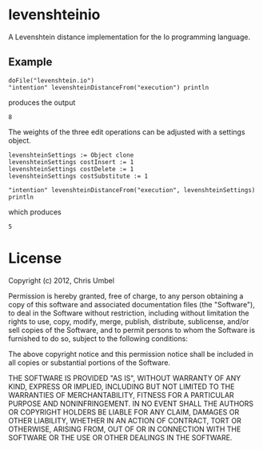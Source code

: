 
levenshteinio
=============

A Levenshtein distance implementation for the Io programming language.

Example
-------

	doFile("levenshtein.io")
	"intention" levenshteinDistanceFrom("execution") println

produces the output

	8

The weights of the three edit operations can be adjusted with a settings object.

	levenshteinSettings := Object clone
	levenshteinSettings costInsert := 1
	levenshteinSettings costDelete := 1
	levenshteinSettings costSubstitute := 1

	"intention" levenshteinDistanceFrom("execution", levenshteinSettings) println
	
which produces

	5

License
=======

Copyright (c) 2012, Chris Umbel

Permission is hereby granted, free of charge, to any person obtaining a copy
of this software and associated documentation files (the "Software"), to deal
in the Software without restriction, including without limitation the rights
to use, copy, modify, merge, publish, distribute, sublicense, and/or sell
copies of the Software, and to permit persons to whom the Software is
furnished to do so, subject to the following conditions:

The above copyright notice and this permission notice shall be included in
all copies or substantial portions of the Software.

THE SOFTWARE IS PROVIDED "AS IS", WITHOUT WARRANTY OF ANY KIND, EXPRESS OR
IMPLIED, INCLUDING BUT NOT LIMITED TO THE WARRANTIES OF MERCHANTABILITY,
FITNESS FOR A PARTICULAR PURPOSE AND NONINFRINGEMENT. IN NO EVENT SHALL THE
AUTHORS OR COPYRIGHT HOLDERS BE LIABLE FOR ANY CLAIM, DAMAGES OR OTHER
LIABILITY, WHETHER IN AN ACTION OF CONTRACT, TORT OR OTHERWISE, ARISING FROM,
OUT OF OR IN CONNECTION WITH THE SOFTWARE OR THE USE OR OTHER DEALINGS IN
THE SOFTWARE.
